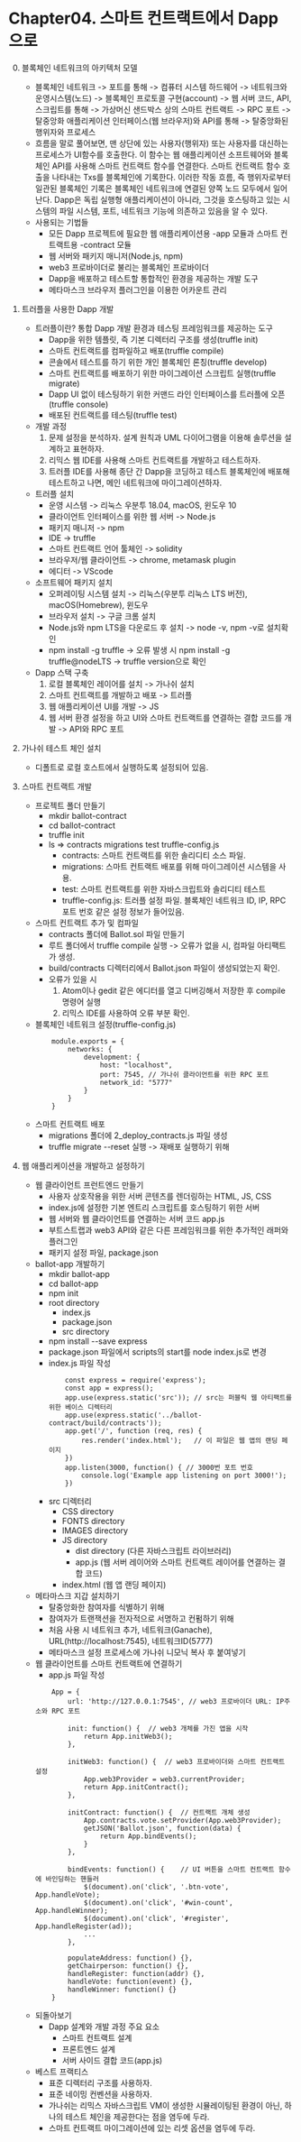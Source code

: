 # Chapter04. 스마트 컨트랙트에서 Dapp으로

00. 블록체인 네트워크의 아키텍처 모델
    - 블록체인 네트워크 -> 포트를 통해 -> 컴퓨터 시스템 하드웨어 -> 네트워크와 운영시스템(노드) -> 블록체인 프로토콜 구현(account) -> 웹 서버 코드, API, 스크립트를 통해 -> 가상머신 샌드박스 상의 스마트 컨트랙트 -> RPC 포트 -> 탈중앙화 애플리케이션 인터페이스(웹 브라우저)와 API를 통해 -> 탈중앙화된 행위자와 프로세스
    - 흐름을 말로 풀어보면, 맨 상단에 있는 사용자(행위자) 또는 사용자를 대신하는 프로세스가 UI함수를 호출한다. 이 함수는 웹 애플리케이션 소프트웨어와 블록체인 API를 사용해 스마트 컨트랙트 함수를 연결한다. 스마트 컨트랙트 함수 호출을 나타내는 Txs를 블록체인에 기록한다. 이러한 작동 흐름, 즉 행위자로부터 일관된 블록체인 기록은 블록체인 네트워크에 연결된 양쪽 노드 모두에서 일어난다. Dapp은 독립 실행형 애플리케이션이 아니라, 그것을 호스팅하고 있는 시스템의 파일 시스템, 포트, 네트워크 기능에 의존하고 있음을 알 수 있다.
    - 사용되는 기법들
        - 모든 Dapp 프로젝트에 필요한 웹 애플리케이션용 <project>-app 모듈과 스마트 컨트랙트용 <project>-contract 모듈
        - 웹 서버와 패키지 매니저(Node.js, npm)
        - web3 프로바이더로 불리는 블록체인 프로바이더
        - Dapp을 배포하고 테스트할 통합적인 환경을 제공하는 개발 도구
        - 메타마스크 브라우저 플러그인을 이용한 어카운트 관리

01. 트러플을 사용한 Dapp 개발
    - 트러플이란? 통합 Dapp 개발 환경과 테스팅 프레임워크를 제공하는 도구
        - Dapp을 위한 템플릿, 즉 기본 디렉터리 구조를 생성(truffle init)
        - 스마트 컨트랙트를 컴파일하고 배포(truffle compile)
        - 콘솔에서 테스트를 하기 위한 개인 블록체인 론칭(truffle develop)
        - 스마트 컨트랙트를 배포하기 위한 마이그레이션 스크립트 실행(truffle migrate)
        - Dapp UI 없이 테스팅하기 위한 커맨드 라인 인터페이스를 트러플에 오픈(truffle console)
        - 배포된 컨트랙트를 테스팅(truffle test)
    - 개발 과정
        1. 문제 설정을 분석하자. 설계 원칙과 UML 다이어그램을 이용해 솔루션을 설계하고 표현하자.
        2. 리믹스 웹 IDE를 사용해 스마트 컨트랙트를 개발하고 테스트하자.
        3. 트러플 IDE를 사용해 종단 간 Dapp을 코딩하고 테스트 블록체인에 배포해 테스트하고 나면, 메인 네트워크에 마이그레이션하자.
    - 트러플 설치
        - 운영 시스템 -> 리눅스 우분투 18.04, macOS, 윈도우 10
        - 클라이언트 인터페이스를 위한 웹 서버 -> Node.js
        - 패키지 매니저 -> npm
        - IDE -> truffle
        - 스마트 컨트랙트 언어 툴체인 -> solidity
        - 브라우저/웹 클라이언트 -> chrome, metamask plugin
        - 에디터 -> VScode
    - 소프트웨어 패키지 설치
        - 오퍼레이팅 시스템 설치 -> 리눅스(우분투 리눅스 LTS 버전), macOS(Homebrew), 윈도우
        - 브라우저 설치 -> 구글 크롬 설치
        - Node.js와 npm LTS을 다운로드 후 설치 -> node -v, npm -v로 설치확인
        - npm install -g truffle -> 오류 발생 시 npm install -g truffle@nodeLTS -> truffle version으로 확인
    - Dapp 스택 구축
        1. 로컬 블록체인 레이어를 설치 -> 가나쉬 설치
        2. 스마트 컨트랙트를 개발하고 배포 -> 트러플
        3. 웹 애플리케이션 UI를 개발 -> JS
        4. 웹 서버 환경 설정을 하고 UI와 스마트 컨트랙트를 연결하는 결합 코드를 개발 -> API와 RPC 포트

02. 가나쉬 테스트 체인 설치
    - 디폴트로 로컬 호스트에서 실행하도록 설정되어 있음.

03. 스마트 컨트랙트 개발
    - 프로젝트 폴더 만들기
        - mkdir ballot-contract
        - cd ballot-contract
        - truffle init
        - ls => contracts migrations test truffle-config.js
            - contracts: 스마트 컨트랙트를 위한 솔리디티 소스 파일.
            - migrations: 스마트 컨트랙트 배포를 위해 마이그레이션 시스템을 사용.
            - test: 스마트 컨트랙트를 위한 자바스크립트와 솔리디티 테스트
            - truffle-config.js: 트러플 설정 파일. 블록체인 네트워크 ID, IP, RPC 포트 번호 같은 설정 정보가 들어있음.
    - 스마트 컨트랙트 추가 및 컴파일
        - contracts 폴더에 Ballot.sol 파일 만들기
        - 루트 폴더에서 truffle compile 실행 -> 오류가 없을 시, 컴파일 아티팩트가 생성.
        - build/contracts 디렉터리에서 Ballot.json 파일이 생성되었는지 확인.
        - 오류가 있을 시
            1. Atom이나 gedit 같은 에디터를 열고 디버깅해서 저장한 후 compile 명령어 실행
            2. 리믹스 IDE를 사용하여 오류 부분 확인.
    - 블록체인 네트워크 설정(truffle-config.js)
        ```
            module.exports = {
                networks: {
                    development: {
                        host: "localhost",
                        port: 7545, // 가나쉬 클라이언트를 위한 RPC 포트
                        network_id: "5777"
                    }
                }
            }
        ```
    - 스마트 컨트랙트 배포
        - migrations 폴더에 2_deploy_contracts.js 파일 생성
        - truffle migrate --reset 실행 -> 재배포 실행하기 위해

04. 웹 애플리케이션을 개발하고 설정하기
    - 웹 클라이언트 프런트엔드 만들기
        - 사용자 상호작용을 위한 서버 콘텐츠를 렌더링하는 HTML, JS, CSS
        - index.js에 설정한 기본 엔트리 스크립트를 호스팅하기 위한 서버
        - 웹 서버와 웹 클라이언트를 연결하는 서버 코드 app.js
        - 부트스트랩과 web3 API와 같은 다른 프레임워크를 위한 추가적인 래퍼와 플러그인
        - 패키지 설정 파일, package.json
    - ballot-app 개발하기
        - mkdir ballot-app
        - cd ballot-app
        - npm init
        - root directory
            - index.js
            - package.json
            - src directory
        - npm install --save express
        - package.json 파일에서 scripts의 start를 node index.js로 변경
        - index.js 파일 작성
            ```
                const express = require('express');
                const app = express();
                app.use(express.static('src')); // src는 퍼블릭 웹 아티팩트를 위한 베이스 디렉터리
                app.use(express.static('../ballot-contract/build/contracts'));
                app.get('/', function (req, res) {
                    res.render('index.html');   // 이 파일은 웹 앱의 랜딩 페이지
                })
                app.listen(3000, function() { // 3000번 포트 번호
                    console.log('Example app listening on port 3000!');
                })
            ```
        - src 디렉터리
            - CSS directory
            - FONTS directory
            - IMAGES directory
            - JS directory
                - dist directory (다른 자바스크립트 라이브러리)
                - app.js (웹 서버 레이어와 스마트 컨트랙트 레이어를 연결하는 결합 코드)
            - index.html (웹 앱 랜딩 페이지)
    - 메타마스크 지갑 설치하기
        - 탈중앙화한 참여자를 식별하기 위해
        - 참여자가 트랜잭션을 전자적으로 서명하고 컨펌하기 위해
        - 처음 사용 시 네트워크 추가, 네트워크(Ganache), URL(http://localhost:7545), 네트워크ID(5777)
        - 메타마스크 설정 프로세스에 가나쉬 니모닉 복사 후 붙여넣기
    - 웹 클라이언트를 스마트 컨트랙트에 연결하기
        - app.js 파일 작성
        ```
            App = {
                url: 'http://127.0.0.1:7545', // web3 프로바이더 URL: IP주소와 RPC 포트

                init: function() {  // web3 개체를 가진 앱을 시작
                    return App.initWeb3();
                },

                initWeb3: function() {  // web3 프로바이더와 스마트 컨트랙트 설정
                    App.web3Provider = web3.currentProvider;
                    return App.initContract();
                },

                initContract: function() {  // 컨트랙트 개체 생성
                    App.contracts.vote.setProvider(App.web3Provider);
                    getJSON('Ballot.json', function(data) {
                        return App.bindEvents();
                    }
                },

                bindEvents: function() {    // UI 버튼을 스마트 컨트랙트 함수에 바인딩하는 핸들러
                    $(document).on('click', '.btn-vote', App.handleVote);
                    $(document).on('click', '#win-count', App.handleWinner);
                    $(document).on('click', '#register', App.handleRegister(ad));
                    ...
                },

                populateAddress: function() {},
                getChairperson: function() {},
                handleRegister: function(addr) {},
                handleVote: function(event) {},
                handleWinner: function() {}
            }
        ```
    - 되돌아보기
        - Dapp 설계와 개발 과정 주요 요소
            - 스마트 컨트랙트 설계
            - 프론트엔드 설계
            - 서버 사이드 결합 코드(app.js)
    - 베스트 프랙티스
        - 표준 디렉터리 구조를 사용하자.
        - 표준 네이밍 컨벤션을 사용하자.
        - 가나쉬는 리믹스 자바스크립트 VM이 생성한 시뮬레이팅된 환경이 아닌, 하나의 테스트 체인을 제공한다는 점을 염두에 두라.
        - 스마트 컨트랙트 마이그레이션에 있는 리셋 옵션을 염두에 두라.